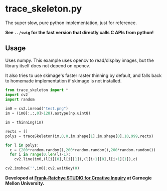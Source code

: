 # trace_skeleton.py

The super slow, pure python implementation, just for reference.

**See `../swig` for the fast version that directly calls C APIs from python!**


## Usage

Uses numpy. This example uses opencv to read/display images, but the library itself does not depend on opencv.

It also tries to use skimage's faster raster thinning by default, and falls back to homemade implementation if skimage is not installed.

```python
from trace_skeleton import *
import cv2
import random
  
im0 = cv2.imread("test.png")
im = (im0[:,:,0]>128).astype(np.uint8)

im = thinning(im)

rects = []
polys = traceSkeleton(im,0,0,im.shape[1],im.shape[0],10,999,rects)

for l in polys:
  c = (200*random.random(),200*random.random(),200*random.random())
  for i in range(0,len(l)-1):
    cv2.line(im0,(l[i][0],l[i][1]),(l[i+1][0],l[i+1][1]),c)

cv2.imshow('',im0);cv2.waitKey(0)

```


**Developed at [Frank-Ratchye STUDIO for Creative Inquiry](https://studioforcreativeinquiry.org) at Carnegie Mellon University.**
